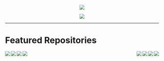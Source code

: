 <a href="https://www.linkedin.com/in/mugheesasif/">
<p align="center">
  <img src="https://github-readme-stats.vercel.app/api?username=mughees-asif&show_icons=true&theme=radical&count_private=true&hide=stars,issues" />
</p>
</a>

<a href="https://www.linkedin.com/in/mugheesasif/">
<p align="center">
  <img src="https://github-readme-stats.vercel.app/api/top-langs/?username=mughees-asif&layout=compact&hide=jupyter%20notebook&theme=dracula" />
</p>
</a>

------------------------------------------------------

# Featured Repositories

<a href="https://github.com/mughees-asif/JavaFX-QMFS-TelemetrySystemGUI">
  <img align="left" src="https://github-readme-stats.vercel.app/api/pin/?username=mughees-asif&repo=JavaFX-QMFS-TelemetrySystemGUI&theme=dark" />
</a>

<a href="https://github.com/mughees-asif/android-kotlin">
  <img align="right" src="https://github-readme-stats.vercel.app/api/pin/?username=mughees-asif&repo=android-kotlin&theme=gruvbox" />
</a>

<a href="https://github.com/mughees-asif/leetcode-solutions">
  <img align="right" src="https://github-readme-stats.vercel.app/api/pin/?username=mughees-asif&repo=leetcode-solutions&theme=tokyonight" />
</a>

<a href="https://github.com/mughees-asif/hackerrank-solved-challenges">
  <img align="left" src="https://github-readme-stats.vercel.app/api/pin/?username=mughees-asif&repo=hackerrank-solved-challenges&theme=dracula" />
</a>

<a href="https://github.com/mughees-asif/machinelearning-projects">
  <img align="left" src="https://github-readme-stats.vercel.app/api/pin/?username=mughees-asif&repo=machinelearning-projects&theme=cobalt" />
</a>

<a href="https://github.com/mughees-asif/astric">
  <img align="right" src="https://github-readme-stats.vercel.app/api/pin/?username=mughees-asif&repo=astric&theme=merko" />
</a>

<a href="https://github.com/mughees-asif/PaddleShiftAlgorithm">
  <img align="right" src="https://github-readme-stats.vercel.app/api/pin/?username=mughees-asif&repo=PaddleShiftAlgorithm&theme=onedark" />
</a>

<a href="https://github.com/mughees-asif/mailing-list-astric">
  <img align="left" src="https://github-readme-stats.vercel.app/api/pin/?username=mughees-asif&repo=mailing-list-astric&theme=synthwave" />
</a>
